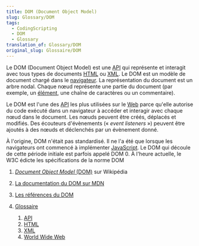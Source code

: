 ```yaml
---
title: DOM (Document Object Model)
slug: Glossary/DOM
tags:
  - CodingScripting
  - DOM
  - Glossary
translation_of: Glossary/DOM
original_slug: Glossaire/DOM
---
```

Le DOM (Document Object Model) est une [API](/fr/docs/Glossary/API) qui représente et interagit avec tous types de documents [HTML](/fr/docs/Glossary/HTML) ou [XML](/fr/docs/Glossary/XML). Le DOM est un modèle de document chargé dans le [navigateur](/fr/docs/Glossary/Browser). La représentation du document est un arbre nodal. Chaque nœud représente une partie du document (par exemple, un [élément](/fr/docs/Glossary/Element), une chaîne de caractères ou un commentaire).

Le DOM est l'une des [API](/fr/docs/Glossary/API) les plus utilisées sur le [Web](/fr/docs/Glossary/World_Wide_Web) parce qu'elle autorise du code exécuté dans un navigateur à accéder et interagir avec chaque nœud dans le document. Les nœuds peuvent être créés, déplacés et modifiés. Des écouteurs d'évènements (« _event listeners_ ») peuvent être ajoutés à des nœuds et déclenchés par un évènement donné.

À l'origine, DOM n'était pas standardisé. Il ne l'a été que lorsque les navigateurs ont commencé à implémenter [JavaScript](/fr/docs/Glossary/JavaScript). Le DOM qui découle de cette période initiale est parfois appelé DOM 0. À l'heure actuelle, le W3C édicte les spécifications de la norme DOM

1. [<i lang="en">Document Object Model</i> (DOM)](https://fr.wikipedia.org/wiki/Document_Object_Model) sur Wikipédia
2. [La documentation du DOM sur MDN](/fr/docs/Web/API/Document_Object_Model)
3. [Les références du DOM](https://dom.spec.whatwg.org/)
4. [Glossaire](/fr/docs/Glossary)

    1. [API](/fr/docs/Glossary/API)
    2. [HTML](/fr/docs/Glossary/HTML)
    3. [XML](/fr/docs/Glossary/XML)
    4. [World Wide Web](/fr/docs/Glossary/World_Wide_Web)
